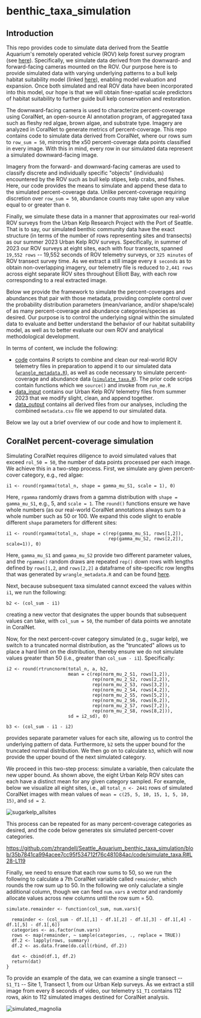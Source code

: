 # benthic_taxa_simulation
## Introduction
This repo provides code to simulate data derived from the Seattle Aquarium's remotely operated vehicle (ROV) kelp forest survey program (see [here](https://github.com/zhrandell/Seattle_Aquarium_ROV_development)). Specifically, we simulate data derived from the downward- and forward-facing cameras mounted on the ROV. Our purpose here is to provide simulated data with varying underlying patterns to a bull kelp habitat suitability model (linked [here](https://experience.arcgis.com/experience/b11daaa83ff045f1a9d88b2b926e1f75/page/About/)), enabling model evaluation and expansion. Once both simulated and real ROV data have been incorporated into this model, our hope is that we will obtain finer-spatial scale predictors of habitat suitability to further guide bull kelp conservation and restoration.  

The downward-facing camera is used to characterize percent-coverage using CoralNet, an open-source AI annotation program, of aggregated taxa such as fleshy red algae, brown algae, and substrate type. Imagery are analyzed in CoralNet to generate metrics of percent-coverage. This repo contains code to simulate data derived from CoralNet, where our rows sum to `row_sum = 50`, mirroring the x50 percent-coverage data points classified in every image. With this in mind, every row in our simulated data represent a simulated downward-facing image.  

Imagery from the forward- and downward-facing cameras are used to classify discrete and individually specific "objects" (individuals) encountered by the ROV such as bull kelp stipes, kelp crabs, and fishes. Here, our code provides the means to simulate and append these data to the simulated percent-coverage data. Unlike percent-coverage requiring discretion over `row_sum = 50`, abundance counts may take upon any value equal to or greater than `0`. 

Finally, we simulate these data in a manner that approximates our real-world ROV surveys from the Urban Kelp Research Project with the Port of Seattle. That is to say, our simulated benthic community data have the exact structure (in terms of the number of rows representing sites and transects) as our summer 2023 Urban Kelp ROV surveys. Specifically, in summer of 2023 our ROV surveys at eight sites, each with four transects, spanned `19,552 rows` -- 19,552 seconds of ROV telemetry surveys, or `325 minutes` of ROV transect survey time. As we extract a still image every `8 seconds` as to obtain non-overlapping imagery, our telemetry file is reduced to `2,441 rows` across eight separate ROV sites throughout Elliott Bay, with each row corresponding to a real extracted image. 

Below we provide the framework to simulate the percent-coverages and abundances that pair with those metadata, providing complete control over the probability distribution parameters (mean/variance, and/or shape/scale) of as many percent-coverage and abundance categories/species as desired. Our purpose is to control the underlying signal within the simulated data to evaluate and better understand the behavior of our habitat suitability model, as well as to better evaluate our own ROV and analytical methodological development.  

In terms of content, we include the following: 
* [code](https://github.com/zhrandell/Seattle_Aquarium_benthic_taxa_simulation/tree/main/code) contains _R_ scripts to combine and clean our real-world ROV telemetry files in preparation to append it to our simulated data ([`wrangle_metadata.R`](https://github.com/zhrandell/Seattle_Aquarium_benthic_taxa_simulation/blob/main/code/wrangle_metadata.R)), as well as code necessary to simulate percent-coverage and abundance data ([`simulate_taxa.R`](https://github.com/zhrandell/Seattle_Aquarium_benthic_taxa_simulation/blob/main/code/CoralNet_simulation.R)). The prior code scrips contain functions which we `source()` and invoke from `run_me.R`
* [data_input](https://github.com/zhrandell/Seattle_Aquarium_benthic_taxa_simulation/tree/main/data_input) contains our Urban Kelp ROV telemetry files from summer 2023 that we modify slight, clean, and append together. 
* [data_output](https://github.com/zhrandell/Seattle_Aquarium_benthic_taxa_simulation/tree/main/data_output) contains all derived files from our analyses, including the combined `metadata.csv` file we append to our simulated data.    

Below we lay out a brief overview of our code and how to implement it. 

## CoralNet percent-coverage simulation

Simulating CoralNet requires diligence to avoid simulated values that exceed `rol_50 = 50`, the number of data points processed per each image. We achieve this in a two-step process. First, we simulate any given percent-cover category, e.g., red algae: 

```
i1 <- round(rgamma(total_n, shape = gamma_mu_S1, scale = 1), 0)
```
Here, `rgamma` randomly draws from a gamma distribution with `shape = gamma_mu_S1`, e.g., 5, and `scale = 1`. The `round()` functions ensure we have whole numbers (as our real-world CoralNet annotations always sum to a whole number such as 50 or 100. We expand this code slight to enable different `shape` parameters for different sites: 

```
i1 <- round(rgamma(total_n, shape = c(rep(gamma_mu_S1, rows[1,2]),
                                      rep(gamma_mu_S2, rows[2,2]), scale=1)), 0)
```
Here, `gamma_mu_S1` and `gamma_mu_S2` provide two different parameter values, and the `rgamma()` random draws are repeated `rep()` down rows with lengths defined by `rows[1,2`, and `rows[2,2]` a dataframe of site-specific row lengths that was generated by `wrangle_metadata.R` and can be found [here](https://github.com/zhrandell/Seattle_Aquarium_benthic_taxa_simulation/blob/main/data_output/nrows_site.csv). 

Next, because subsequent taxa simulated cannot exceed the values within `i1`, we run the following: 

```
b2 <- (col_sum - i1) 
```
creating a new vector that designates the upper bounds that subsequent values can take, with `col_sum = 50`, the number of data points we annotate in CoralNet. 

Now, for the next percent-cover category simulated (e.g., sugar kelp), we switch to a truncated normal distribution, as the "truncated" allows us to place a hard limit on the distribution, thereby ensure we do not simulate values greater than 50 (i.e., greater than `col_sum - i1`). Specifically: 

```
i2 <- round(rtruncnorm(total_n, a, b2, 
                       mean = c(rep(norm_mu_2_S1, rows[1,2]), 
                                rep(norm_mu_2_S2, rows[2,2]),
                                rep(norm_mu_2_S3, rows[3,2]),
                                rep(norm_mu_2_S4, rows[4,2]),
                                rep(norm_mu_2_S5, rows[5,2]), 
                                rep(norm_mu_2_S6, rows[6,2]),
                                rep(norm_mu_2_S7, rows[7,2]),
                                rep(norm_mu_2_S8, rows[8,2])),
                       sd = i2_sd), 0)

b3 <- (col_sum - i1 - i2) 
```
provides separate parameter values for each site, allowing us to control the underlying pattern of data. Furthermore, `b2` sets the upper bound for the truncated normal distribution. We then go on to calculate `b3`, which will now provide the upper bound of the next simulated category. 

We proceed in this two-step process: simulate a variable, then calculate the new upper bound. As shown above, the eight Urban Kelp ROV sites can each have a distinct mean for any given category sampled. For example, below we visualize all eight sites, i.e., all `total_n <- 2441` rows of simulated CoralNet images with mean values of `mean = c(25, 5, 10, 15, 1, 5, 10, 15)`, and `sd = 2`.


![sugarkelp_allsites](https://github.com/zhrandell/Seattle_Aquarium_benthic_taxa_simulation/assets/49246458/5df021bc-0466-4a04-81aa-ff3c6529c858)

This process can be repeated for as many percent-coverage categories as desired, and the code below generates six simulated percent-cover categories. 

https://github.com/zhrandell/Seattle_Aquarium_benthic_taxa_simulation/blob/35b7841ca994acee7cc95f534712f76c481084ac/code/simulate_taxa.R#L28-L119

Finally, we need to ensure that each row sums to 50, so we run the following to calculate a 7th CoralNet variable called `remainder`, which rounds the row sum up to 50. In the following we only caluclate a single additional column, though we can feed `num.vars` a vector and randomly allocate values across new columns until the row sum = 50. 

```
simulate.remainder <- function(col_sum, num.vars){
  
  remainder <- (col_sum - df.1[,1] - df.1[,2] - df.1[,3] - df.1[,4] - df.1[,5] - df.1[,6])
  categories <- as.factor(num.vars)
  rows <- map(remainder, ~ sample(categories, ., replace = TRUE))
  df.2 <- lapply(rows, summary)
  df.2 <- as.data.frame(do.call(rbind, df.2))
  
  dat <- cbind(df.1, df.2)
  return(dat)
}

```

To provide an example of the data, we can examine a single transect -- `S1_T1` -- Site 1, Transect 1, from our Urban Kelp surveys. As we extract a still image from every 8 seconds of video, our telemetry `S1_T1` contains 112 rows, akin to 112 simulated images destined for CoralNet analysis. 

![simulated_magnolia](https://github.com/zhrandell/Seattle_Aquarium_benthic_taxa_simulation/assets/49246458/dfaf2ace-762f-43ec-8e26-51ec209e7181)



